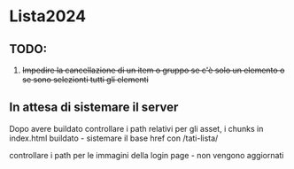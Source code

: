 # Lista2024

## TODO:

1) ~~Impedire la cancellazione di un item o gruppo se c'è solo un elemento o se sono selezionti tutti gli elementi~~



## In attesa di sistemare il server

Dopo avere buildato controllare i path relativi per gli asset, i chunks
in index.html buildato - sistemare il base href con /tati-lista/

controllare i path per le immagini della login page - non vengono aggiornati

